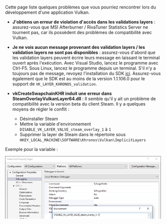 Cette page liste quelques problèmes que vous pourriez rencontrer lors du développement d'une application Vulkan.

* **J'obtiens un erreur de violation d'accès dans les validations layers** : assurez-vous que MSI Afterburner /
RivaTuner Statistics Server ne tournent pas, car ils possèdent des problèmes de compatibilité avec Vulkan.

* **Je ne vois aucun message provenant des validation layers / les validation layers ne sont pas disponibles** :
assurez-vous d'abord que les validation layers peuvent écrire leurs message en laissant le terminal ouvert après
l'exécution. Avec Visual Studio, lancez le programme avec Ctrl-F5. Sous Linux, lancez le programme depuis un terminal.
S'il n'y a toujours pas de message, revoyez l'installation du SDK
[ici](https://vulkan.lunarg.com/doc/sdk/1.1.106.0/windows/getting_started.html#user-content-verify-the-installation).
Assurez-vous également que le SDK est au moins de la version 1.1.106.0 pour le support de `VK_LAYER_KHRONOS_validation`.

* **vkCreateSwapchainKHR induit une erreur dans SteamOverlayVulkanLayer64.dll** : Il semble qu'il y ait un problème de
compatibilité avec la version beta du client Steam. Il y a quelques moyens de régler le conflit :
    * Désinstaller Steam
    * Mettre la variable d'environnement `DISABLE_VK_LAYER_VALVE_steam_overlay_1` à `1`
    * Supprimer la layer de Steam dans le répertoire sous `HKEY_LOCAL_MACHINE\SOFTWARE\Khronos\Vulkan\ImplicitLayers`

Exemple pour la variable :

![](/images/steam_layers_env.png)